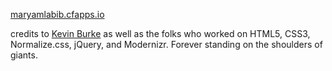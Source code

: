 [maryamlabib.cfapps.io](maryamlabib.cfapps.io)

credits to [Kevin Burke](https://kev.inburke.com/) as well as the folks who worked on HTML5, CSS3, Normalize.css, jQuery, and Modernizr. 
Forever standing on the shoulders of giants.